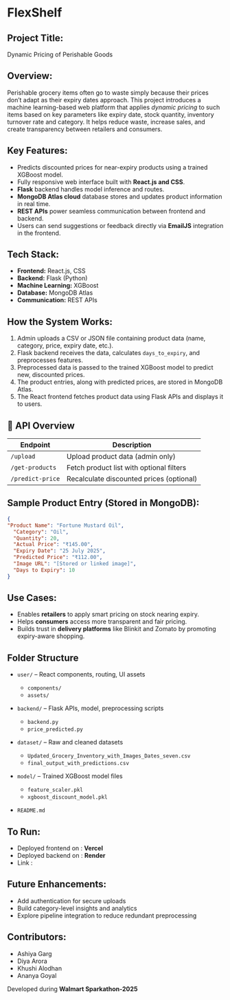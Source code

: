 # FlexShelf

## Project Title: 
Dynamic Pricing of Perishable Goods

## Overview:
Perishable grocery items often go to waste simply because their prices don’t adapt as their expiry dates approach. This project introduces a machine learning-based web platform that applies *dynamic pricing* to such items based on key parameters like expiry date, stock quantity, inventory turnover rate and category. It helps reduce waste, increase sales, and create transparency between retailers and consumers.

## Key Features:
- Predicts discounted prices for near-expiry products using a trained XGBoost model.
- Fully responsive web interface built with **React.js and CSS**.
- **Flask** backend handles model inference and routes.
- **MongoDB Atlas cloud** database stores and updates product information in real time.
- **REST APIs** power seamless communication between frontend and backend.
- Users can send suggestions or feedback directly via **EmailJS** integration in the frontend.  


## Tech Stack:
- **Frontend:** React.js, CSS
- **Backend:** Flask (Python)
- **Machine Learning:** XGBoost
- **Database:** MongoDB Atlas
- **Communication:** REST APIs


## How the System Works:

1. Admin uploads a CSV or JSON file containing product data (name, category, price, expiry date, etc.).
2. Flask backend receives the data, calculates `days_to_expiry`, and preprocesses features.
3. Preprocessed data is passed to the trained XGBoost model to predict new, discounted prices.
4. The product entries, along with predicted prices, are stored in MongoDB Atlas.
5. The React frontend fetches product data using Flask APIs and displays it to users.

## 📡 API Overview

| Endpoint         | Description                                |
|------------------|--------------------------------------------|
| `/upload`        | Upload product data (admin only)           |
| `/get-products`  | Fetch product list with optional filters   |
| `/predict-price` | Recalculate discounted prices (optional)   |


## Sample Product Entry (Stored in MongoDB):

```json
{
"Product Name": "Fortune Mustard Oil",
  "Category": "Oil",
  "Quantity": 20,
  "Actual Price": "₹145.00",
  "Expiry Date": "25 July 2025",
  "Predicted Price": "₹112.00",
  "Image URL": "[Stored or linked image]",
  "Days to Expiry": 10
}
```



## Use Cases:
- Enables **retailers** to apply smart pricing on stock nearing expiry.
- Helps **consumers** access more transparent and fair pricing.
- Builds trust in **delivery platforms** like Blinkit and Zomato by promoting expiry-aware shopping.

## Folder Structure

- `user/` – React components, routing, UI assets  
  - `components/`    
  - `assets/`  

- `backend/` – Flask APIs, model, preprocessing scripts  
  - `backend.py`  
  - `price_predicted.py`   

- `dataset/` – Raw and cleaned datasets  
  - `Updated_Grocery_Inventory_with_Images_Dates_seven.csv`  
  - `final_output_with_predictions.csv`  

- `model/` – Trained XGBoost model files  
  - `feature_scaler.pkl`  
  - `xgboost_discount_model.pkl`

- `README.md`



## To Run:
- Deployed frontend on : **Vercel**
- Deployed backend on : **Render**
- Link : 


## Future Enhancements:
- Add authentication for secure uploads
- Build category-level insights and analytics
- Explore pipeline integration to reduce redundant preprocessing


## Contributors:
- Ashiya Garg
- Diya Arora
- Khushi Alodhan
- Ananya Goyal

Developed during **Walmart Sparkathon-2025** 